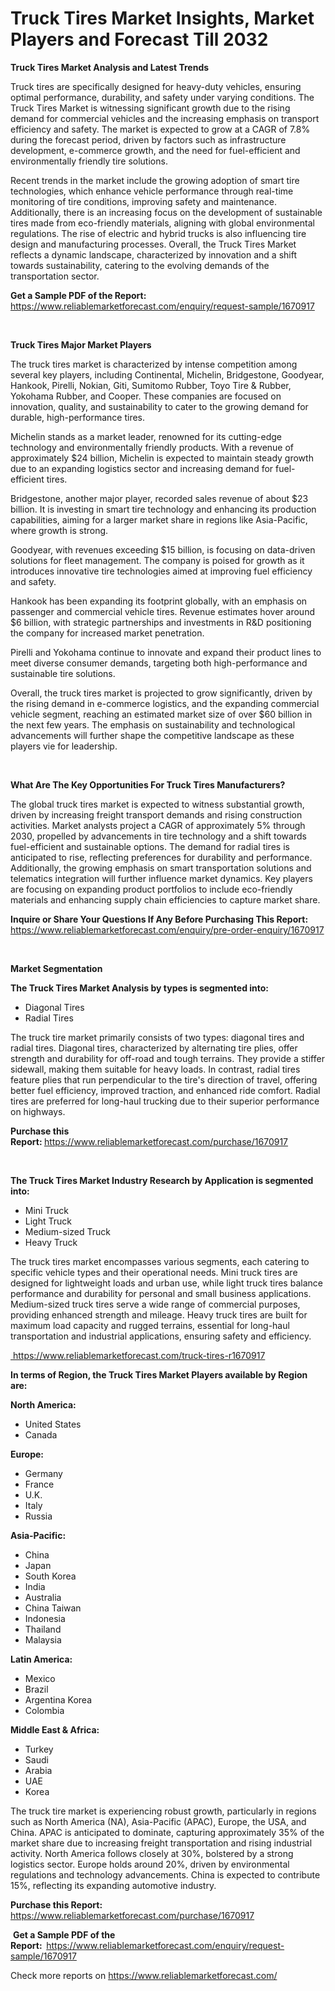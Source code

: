 <p><h1>Truck Tires Market Insights, Market Players and Forecast Till 2032</h1></p><p><strong>Truck Tires Market Analysis and Latest Trends</strong></p>
<p><p>Truck tires are specifically designed for heavy-duty vehicles, ensuring optimal performance, durability, and safety under varying conditions. The Truck Tires Market is witnessing significant growth due to the rising demand for commercial vehicles and the increasing emphasis on transport efficiency and safety. The market is expected to grow at a CAGR of 7.8% during the forecast period, driven by factors such as infrastructure development, e-commerce growth, and the need for fuel-efficient and environmentally friendly tire solutions.</p><p>Recent trends in the market include the growing adoption of smart tire technologies, which enhance vehicle performance through real-time monitoring of tire conditions, improving safety and maintenance. Additionally, there is an increasing focus on the development of sustainable tires made from eco-friendly materials, aligning with global environmental regulations. The rise of electric and hybrid trucks is also influencing tire design and manufacturing processes. Overall, the Truck Tires Market reflects a dynamic landscape, characterized by innovation and a shift towards sustainability, catering to the evolving demands of the transportation sector.</p></p>
<p><strong>Get a Sample PDF of the Report:&nbsp;</strong> <a href="https://www.reliablemarketforecast.com/enquiry/request-sample/1670917?utm_campaign=2288&utm_medium=2&utm_source=Github&utm_content=ia&utm_term=25032025&utm_id=truck-tires">https://www.reliablemarketforecast.com/enquiry/request-sample/1670917</a></p>
<p>&nbsp;</p>
<p><strong>Truck Tires Major Market Players</strong></p>
<p><p>The truck tires market is characterized by intense competition among several key players, including Continental, Michelin, Bridgestone, Goodyear, Hankook, Pirelli, Nokian, Giti, Sumitomo Rubber, Toyo Tire & Rubber, Yokohama Rubber, and Cooper. These companies are focused on innovation, quality, and sustainability to cater to the growing demand for durable, high-performance tires.</p><p>Michelin stands as a market leader, renowned for its cutting-edge technology and environmentally friendly products. With a revenue of approximately $24 billion, Michelin is expected to maintain steady growth due to an expanding logistics sector and increasing demand for fuel-efficient tires.</p><p>Bridgestone, another major player, recorded sales revenue of about $23 billion. It is investing in smart tire technology and enhancing its production capabilities, aiming for a larger market share in regions like Asia-Pacific, where growth is strong.</p><p>Goodyear, with revenues exceeding $15 billion, is focusing on data-driven solutions for fleet management. The company is poised for growth as it introduces innovative tire technologies aimed at improving fuel efficiency and safety.</p><p>Hankook has been expanding its footprint globally, with an emphasis on passenger and commercial vehicle tires. Revenue estimates hover around $6 billion, with strategic partnerships and investments in R&D positioning the company for increased market penetration.</p><p>Pirelli and Yokohama continue to innovate and expand their product lines to meet diverse consumer demands, targeting both high-performance and sustainable tire solutions.</p><p>Overall, the truck tires market is projected to grow significantly, driven by the rising demand in e-commerce logistics, and the expanding commercial vehicle segment, reaching an estimated market size of over $60 billion in the next few years. The emphasis on sustainability and technological advancements will further shape the competitive landscape as these players vie for leadership.</p></p>
<p>&nbsp;</p>
<p><strong>What Are The Key Opportunities For Truck Tires Manufacturers?</strong></p>
<p><p>The global truck tires market is expected to witness substantial growth, driven by increasing freight transport demands and rising construction activities. Market analysts project a CAGR of approximately 5% through 2030, propelled by advancements in tire technology and a shift towards fuel-efficient and sustainable options. The demand for radial tires is anticipated to rise, reflecting preferences for durability and performance. Additionally, the growing emphasis on smart transportation solutions and telematics integration will further influence market dynamics. Key players are focusing on expanding product portfolios to include eco-friendly materials and enhancing supply chain efficiencies to capture market share.</p></p>
<p><strong>Inquire or Share Your Questions If Any Before Purchasing This Report:</strong> <a href="https://www.reliablemarketforecast.com/enquiry/pre-order-enquiry/1670917?utm_campaign=2288&utm_medium=2&utm_source=Github&utm_content=ia&utm_term=25032025&utm_id=truck-tires">https://www.reliablemarketforecast.com/enquiry/pre-order-enquiry/1670917</a></p>
<p>&nbsp;</p>
<p><strong>Market Segmentation</strong></p>
<p><strong>The Truck Tires Market Analysis by types is segmented into:</strong></p>
<p><ul><li>Diagonal Tires</li><li>Radial Tires</li></ul></p>
<p><p>The truck tire market primarily consists of two types: diagonal tires and radial tires. Diagonal tires, characterized by alternating tire plies, offer strength and durability for off-road and tough terrains. They provide a stiffer sidewall, making them suitable for heavy loads. In contrast, radial tires feature plies that run perpendicular to the tire's direction of travel, offering better fuel efficiency, improved traction, and enhanced ride comfort. Radial tires are preferred for long-haul trucking due to their superior performance on highways.</p></p>
<p><strong>Purchase this Report:&nbsp;</strong><a href="https://www.reliablemarketforecast.com/purchase/1670917?utm_campaign=2288&utm_medium=2&utm_source=Github&utm_content=ia&utm_term=25032025&utm_id=truck-tires">https://www.reliablemarketforecast.com/purchase/1670917</a></p>
<p>&nbsp;</p>
<p><strong>The Truck Tires Market Industry Research by Application is segmented into:</strong></p>
<p><ul><li>Mini Truck</li><li>Light Truck</li><li>Medium-sized Truck</li><li>Heavy Truck</li></ul></p>
<p><p>The truck tires market encompasses various segments, each catering to specific vehicle types and their operational needs. Mini truck tires are designed for lightweight loads and urban use, while light truck tires balance performance and durability for personal and small business applications. Medium-sized truck tires serve a wide range of commercial purposes, providing enhanced strength and mileage. Heavy truck tires are built for maximum load capacity and rugged terrains, essential for long-haul transportation and industrial applications, ensuring safety and efficiency.</p></p>
<p><a href="https://www.reliablemarketforecast.com/truck-tires-r1670917?utm_campaign=2288&utm_medium=2&utm_source=Github&utm_content=ia&utm_term=25032025&utm_id=truck-tires">&nbsp;https://www.reliablemarketforecast.com/truck-tires-r1670917</a></p>
<p><strong>In terms of Region, the Truck Tires Market Players available by Region are:</strong></p>
<p>
    <p> <strong> North America: </strong>
        <ul>
            <li>United States</li>
            <li>Canada</li>
        </ul>
        </p> 
    <p> <strong> Europe: </strong>
        <ul>
            <li>Germany</li>
            <li>France</li>
            <li>U.K.</li>
            <li>Italy</li>
            <li>Russia</li>
        </ul>
        </p> 
    <p> <strong> Asia-Pacific: </strong>
        <ul>
            <li>China</li>
            <li>Japan</li>
            <li>South Korea</li>
            <li>India</li>
            <li>Australia</li>
            <li>China Taiwan</li>
            <li>Indonesia</li>
            <li>Thailand</li>
            <li>Malaysia</li>
        </ul>
        </p> 
    <p> <strong> Latin America: </strong>
        <ul>
            <li>Mexico</li>
            <li>Brazil</li>
            <li>Argentina Korea</li>
            <li>Colombia</li>
        </ul>
        </p> 
    <p> <strong> Middle East & Africa: </strong>
        <ul>
            <li>Turkey</li>
            <li>Saudi</li>
            <li>Arabia</li>
            <li>UAE</li>
            <li>Korea</li>
        </ul>
    </p>
    </p>
<p><p>The truck tire market is experiencing robust growth, particularly in regions such as North America (NA), Asia-Pacific (APAC), Europe, the USA, and China. APAC is anticipated to dominate, capturing approximately 35% of the market share due to increasing freight transportation and rising industrial activity. North America follows closely at 30%, bolstered by a strong logistics sector. Europe holds around 20%, driven by environmental regulations and technology advancements. China is expected to contribute 15%, reflecting its expanding automotive industry.</p></p>
<p><strong>Purchase this Report: </strong><a href="https://www.reliablemarketforecast.com/purchase/1670917?utm_campaign=2288&utm_medium=2&utm_source=Github&utm_content=ia&utm_term=25032025&utm_id=truck-tires">https://www.reliablemarketforecast.com/purchase/1670917</a></p>
<p>&nbsp;<strong>Get a Sample PDF of the Report:&nbsp;&nbsp;</strong><a href="https://www.reliablemarketforecast.com/enquiry/request-sample/1670917?utm_campaign=2288&utm_medium=2&utm_source=Github&utm_content=ia&utm_term=25032025&utm_id=truck-tires">https://www.reliablemarketforecast.com/enquiry/request-sample/1670917</a></p>
<p><strong></strong></p>
<p>Check more reports on <a href="https://www.reliablemarketforecast.com/?utm_campaign=2288&utm_medium=2&utm_source=Github&utm_content=ia&utm_term=25032025&utm_id=truck-tires">https://www.reliablemarketforecast.com/</a></p>